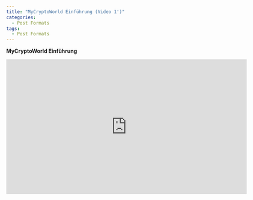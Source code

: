 ```yaml
---
title: "MyCryptoWorld Einführung (Video 1')"
categories:
  - Post Formats
tags:
  - Post Formats
---
```


**MyCryptoWorld Einführung**

<iframe width="640" height="360" src="https://www.youtube-nocookie.com/embed/yjqJgbk-m_M?controls=0&amp;showinfo=0" frameborder="0" allowfullscreen></iframe>
